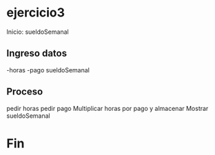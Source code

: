 # ejercicio3

Inicio: sueldoSemanal

## Ingreso datos
-horas
-pago
sueldoSemanal

## Proceso

pedir horas
pedir pago
Multiplicar horas por pago y almacenar 
Mostrar sueldoSemanal

# Fin #


